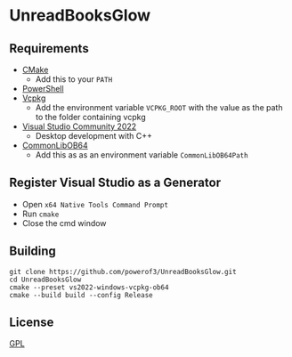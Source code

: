 # UnreadBooksGlow

## Requirements
* [CMake](https://cmake.org/)
	* Add this to your `PATH`
* [PowerShell](https://github.com/PowerShell/PowerShell/releases/latest)
* [Vcpkg](https://github.com/microsoft/vcpkg)
	* Add the environment variable `VCPKG_ROOT` with the value as the path to the folder containing vcpkg
* [Visual Studio Community 2022](https://visualstudio.microsoft.com/)
	* Desktop development with C++
* [CommonLibOB64](https://github.com/libxse/commonlibob64)
	* Add this as as an environment variable `CommonLibOB64Path`

## Register Visual Studio as a Generator
* Open `x64 Native Tools Command Prompt`
* Run `cmake`
* Close the cmd window

## Building
```
git clone https://github.com/powerof3/UnreadBooksGlow.git
cd UnreadBooksGlow
cmake --preset vs2022-windows-vcpkg-ob64
cmake --build build --config Release
```

## License
[GPL](LICENSE)
